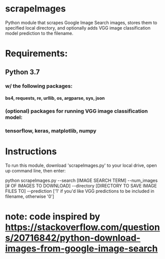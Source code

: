 # scrapeImages
Python module that scrapes Google Image Search images, stores them to specified local directory, and optionally adds VGG image classification model prediction to the filename.

# Requirements: 
## Python 3.7
### w/ the following packages:
#### bs4, requests, re, urllib, os, argparse, sys, json
### (optional) packages for running VGG image classification model:
### tensorflow, keras, matplotlib, numpy

# Instructions
To run this module, download 'scrapeImages.py' to your local drive, open up command line, then enter:

  python scrapeImages.py --search [IMAGE SEARCH TERM] --num_images [# OF IMAGES TO DOWNLOAD] --directory [DIRECTORY TO SAVE IMAGE FILES TO] --prediction ['1' if you'd like VGG predictions to be included in filename, otherwise '0']
  
# note: code inspired by https://stackoverflow.com/questions/20716842/python-download-images-from-google-image-search
